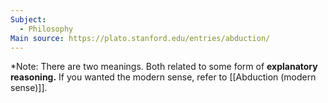 ```yaml
---
Subject:
  - Philosophy
Main source: https://plato.stanford.edu/entries/abduction/
---
```

*Note: There are two meanings. Both related to some form of **explanatory reasoning.** If you wanted the modern sense, refer to [[Abduction (modern sense)]].


